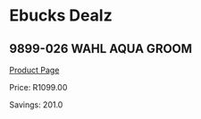 
# Ebucks Dealz
## 9899-026 WAHL AQUA GROOM
[Product Page](https://www.ebucks.com/web/shop/productSelected.do?prodId=1085592336&catId=1186081080)

Price: R1099.00

Savings: 201.0


	